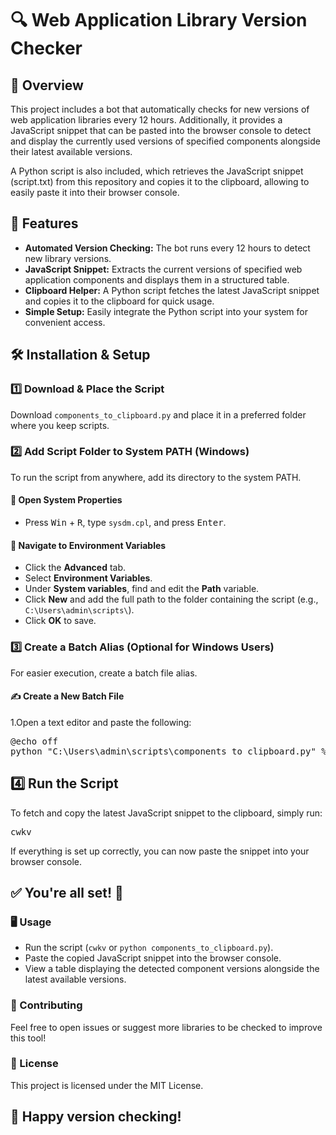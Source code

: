 <h1>🔍 Web Application Library Version Checker</h1>

<h2>📌 Overview</h2>

<p>This project includes a bot that automatically checks for new versions of web application libraries every 12 hours. Additionally, it provides a JavaScript snippet that can be pasted into the browser console to detect and display the currently used versions of specified components alongside their latest available versions.</p>

<p>A Python script is also included, which retrieves the JavaScript snippet (script.txt) from this repository and copies it to the clipboard, allowing to easily paste it into their browser console.</p>

<h2>🚀 Features</h2>

<ul>
  <li><b>Automated Version Checking:</b> The bot runs every 12 hours to detect new library versions.</li>
  <li><b>JavaScript Snippet:</b> Extracts the current versions of specified web application components and displays them in a structured table.</li>
  <li><b>Clipboard Helper:</b> A Python script fetches the latest JavaScript snippet and copies it to the clipboard for quick usage.</li>
  <li><b>Simple Setup:</b> Easily integrate the Python script into your system for convenient access.</li>
</ul>

<h2>🛠️ Installation & Setup</h2>

<h3>1️⃣ Download & Place the Script</h3>

<p>Download <code>components_to_clipboard.py</code> and place it in a preferred folder where you keep scripts.</p>

<h3>2️⃣ Add Script Folder to System PATH (Windows)</h3>

<p>To run the script from anywhere, add its directory to the system PATH.</p>

<h4>🔹 Open System Properties</h4>
<ul>
  <li>Press <kbd>Win</kbd> + <kbd>R</kbd>, type <code>sysdm.cpl</code>, and press <kbd>Enter</kbd>.</li>
</ul>

<h4>🔹 Navigate to Environment Variables</h4>
<ul>
  <li>Click the <b>Advanced</b> tab.</li>
  <li>Select <b>Environment Variables</b>.</li>
  <li>Under <b>System variables</b>, find and edit the <b>Path</b> variable.</li>
  <li>Click <b>New</b> and add the full path to the folder containing the script (e.g., <code>C:\Users\admin\scripts\</code>).</li>
  <li>Click <b>OK</b> to save.</li>
</ul>

<h3>3️⃣ Create a Batch Alias (Optional for Windows Users)</h3>

<p>For easier execution, create a batch file alias.</p>

<h4>✍️ Create a New Batch File</h4>

<p>1.Open a text editor and paste the following:</p>

<pre>@echo off
python "C:\Users\admin\scripts\components_to_clipboard.py" %*</pre>

<h2>4️⃣ Run the Script</h2>
<p>To fetch and copy the latest JavaScript snippet to the clipboard, simply run:</p>
<pre>cwkv</pre>
<p>If everything is set up correctly, you can now paste the snippet into your browser console.</p>

<h2>✅ You're all set! 🎉</h2>

<h3>🖥️ Usage</h3>
<ul>
    <li>Run the script (<code>cwkv</code> or <code>python components_to_clipboard.py</code>).</li>
    <li>Paste the copied JavaScript snippet into the browser console.</li>
    <li>View a table displaying the detected component versions alongside the latest available versions.</li>
</ul>

<h3>🤝 Contributing</h3>
<p>Feel free to open issues or suggest more libraries to be checked to improve this tool!</p>

<h3>📜 License</h3>
<p>This project is licensed under the MIT License.</p>

<h2>🚀 Happy version checking!</h2>
